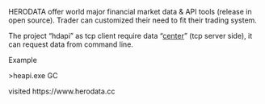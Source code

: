 <p>HERODATA offer world major financial market data & API tools (release in open source). Trader can customized their need to fit their trading system. </p>

<p>The project “hdapi” as tcp client require data “<a href="https://github.com/herodata/center" target="_blank" title="center power by HERODATA">center</a>” (tcp server side), it can request data from command line. </p>

<p>Example <br>
<div class="highlight highlight-source-js-jsx">
>heapi.exe GC
</div>
</p>
<p>
visited https://www.herodata.cc 
<p/>
